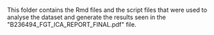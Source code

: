 This folder contains the Rmd files and the script files that were used to analyse the dataset and generate the results seen in the "B236494_FGT_ICA_REPORT_FINAL.pdf" file. 
